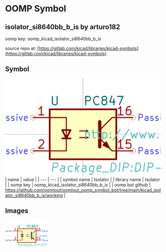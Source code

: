 # OOMP Symbol  
## isolator_si8640bb_b_is  by arturo182  
  
oomp key: oomp_kicad_isolator_si8640bb_b_is  
  
source repo at: [https://gitlab.com/kicad/libraries/kicad-symbols](https://gitlab.com/kicad/libraries/kicad-symbols)  
## Symbol  
  
[![working.png](working_600.png)](working.png)  
| name | value | 
| --- | --- | 
| symbol name | Isolator | 
| library name | Isolator | 
| oomp key | oomp_kicad_isolator_si8640bb_b_is | 
| oomp bot github | https://github.com/oomlout/oomlout_oomp_symbol_bot/tree/main/kicad_isolator_si8640bb_b_is/working | 
## Images  
  
[![working.png](working_140.png)](working.png)  

